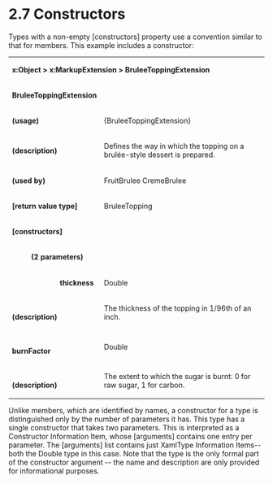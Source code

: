 <html dir="LTR" xmlns:mshelp="http://msdn.microsoft.com/mshelp" xmlns:ddue="http://ddue.schemas.microsoft.com/authoring/2003/5" xmlns:xlink="http://www.w3.org/1999/xlink" xmlns:tool="http://www.microsoft.com/tooltip"><body><input type="hidden" id="userDataCache" class="userDataStyle"><input type="hidden" id="hiddenScrollOffset"><img id="dropDownImage" style="display:none; height:0; width:0;" src="../local/drpdown.gif"><img id="dropDownHoverImage" style="display:none; height:0; width:0;" src="../local/drpdown_orange.gif"><img id="collapseImage" style="display:none; height:0; width:0;" src="../local/collapse.gif"><img id="expandImage" style="display:none; height:0; width:0;" src="../local/exp.gif"><img id="collapseAllImage" style="display:none; height:0; width:0;" src="../local/collall.gif"><img id="expandAllImage" style="display:none; height:0; width:0;" src="../local/expall.gif"><img id="copyImage" style="display:none; height:0; width:0;" src="../local/copycode.gif"><img id="copyHoverImage" style="display:none; height:0; width:0;" src="../local/copycodeHighlight.gif"><div id="header"><h1 class="heading">2.7 Constructors</h1></div><div id="mainSection"><div id="mainBody"><div id="allHistory" class="saveHistory" onsave="saveAll()" onload="loadAll()"></div>





<div id="sectionSection0" class="section" name="collapseableSection"><content xmlns="http://ddue.schemas.microsoft.com/authoring/2003/5" xmlns:wsd="http://wsdev.schemas.microsoft.com/authoring/2008/2" xmlns:msxsl="urn:schemas-microsoft-com:xslt" xmlns:script="urn:script" xmlns:build="urn:build">
				</content></div><div id="sectionSection1" class="section" name="collapseableSection"><content xmlns="http://ddue.schemas.microsoft.com/authoring/2003/5" xmlns:wsd="http://wsdev.schemas.microsoft.com/authoring/2008/2" xmlns:msxsl="urn:schemas-microsoft-com:xslt" xmlns:script="urn:script" xmlns:build="urn:build">
					<p xmlns="">Types with a non-empty [constructors] property use a convention similar to that for members. This example includes a constructor:</p>
					<p xmlns=""><b></b></p><table class="ProtocolAuthoredTable" xmlns=""><tr>
								<td colspan="2">
									<p>
										<b>x:Object &gt; x:MarkupExtension &gt; BruleeToppingExtension</b>
									</p>
								</td>
							</tr><tr>
							<td colspan="2">
								<p>
									<b>BruleeToppingExtension</b>
								</p>
							</td>
						</tr><tr>
							<td>
								<p>
									<b>(usage)</b>
								</p>
							</td>
							<td>
								<p>{BruleeToppingExtension}</p>
							</td>
						</tr><tr>
							<td>
								<p>
									<b>(description)</b>
								</p>
							</td>
							<td>
								<p>Defines the way in which the topping on a brulée-style dessert is prepared.</p>
							</td>
						</tr><tr>
							<td>
								<p>
									<b>(used by)</b>
								</p>
							</td>
							<td>
								<p>FruitBrulee CremeBrulee</p>
							</td>
						</tr><tr>
							<td>
								<p>
									<b>[return value type]</b>
								</p>
							</td>
							<td>
								<p>BruleeTopping</p>
							</td>
						</tr><tr>
							<td>
								<p>
									<b>[constructors]</b>
								</p>
							</td>
							<td>
								<p> </p>
							</td>
						</tr><tr>
							<td>
								<p>
									<b>          (2 parameters)</b>
								</p>
							</td>
							<td>
								<p> </p>
							</td>
						</tr><tr>
							<td>
								<p>
									<b>                         thickness</b>
								</p>
							</td>
							<td>
								<p>Double</p>
							</td>
						</tr><tr>
							<td>
								<p>
									<b>                                   (description)</b>
								</p>
							</td>
							<td>
								<p>The thickness of the topping in 1/96th of an inch.</p>
							</td>
						</tr><tr>
							<td>
								<p>
									<b>                         burnFactor</b>
								</p>
							</td>
							<td>
								<p>Double</p>
							</td>
						</tr><tr>
							<td>
								<p>
									<b>                                   (description)</b>
								</p>
							</td>
							<td>
								<p>The extent to which the sugar is burnt: 0 for raw sugar, 1 for carbon.</p>
							</td>
						</tr></table>
					<p xmlns="">Unlike members, which are identified by names, a constructor for a type is distinguished only by the number of parameters it has. This type has a single constructor that takes two parameters. This is interpreted as a Constructor Information Item, whose [arguments] contains one entry per parameter. The [arguments] list contains just XamlType Information Items-- both the Double type in this case. Note that the type is the only formal part of the constructor argument -- the name and description are only provided for informational purposes.</p>
				</content></div><!--[if gte IE 5]>
			<tool:tip element="languageFilterToolTip" avoidmouse="false"/>
		<![endif]--></div><a name="feedback"></a><span></span></div></body></html>